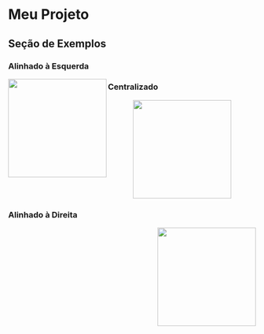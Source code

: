 # Meu Projeto

## Seção de Exemplos

### Alinhado à Esquerda
<img src="https://github.com/user-attachments/assets/8e22caa4-d889-4658-8c93-6effe3ddae69" align="left" width="200" />

### Centralizado
<div style="text-align: center;">
  <img src="https://github.com/user-attachments/assets/8e22caa4-d889-4658-8c93-6effe3ddae69" width="200" />
</div>

### Alinhado à Direita
<img src="https://github.com/user-attachments/assets/8e22caa4-d889-4658-8c93-6effe3ddae69" align="right" width="200" />
